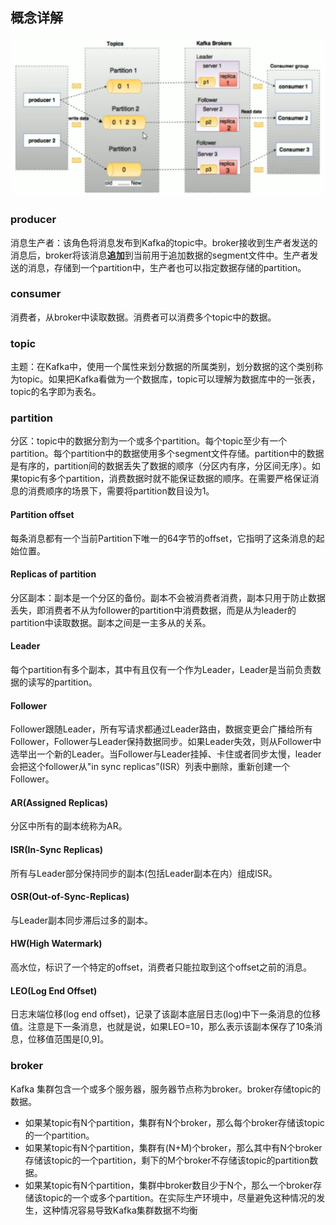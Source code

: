 ## 概念详解

![image-20241109223200902](images/image-20241109223200902.png)



### producer

消息生产者：该角色将消息发布到Kafka的topic中。broker接收到生产者发送的消息后，broker将该消息**追加**到当前用于追加数据的segment文件中。生产者发送的消息，存储到一个partition中，生产者也可以指定数据存储的partition。

### consumer

消费者，从broker中读取数据。消费者可以消费多个topic中的数据。

### topic

主题：在Kafka中，使用一个属性来划分数据的所属类别，划分数据的这个类别称为topic。如果把Kafka看做为一个数据库，topic可以理解为数据库中的一张表，topic的名字即为表名。

### partition

分区：topic中的数据分割为一个或多个partition。每个topic至少有一个partition。每个partition中的数据使用多个segment文件存储。partition中的数据是有序的，partition间的数据丢失了数据的顺序（分区内有序，分区间无序）。如果topic有多个partition，消费数据时就不能保证数据的顺序。在需要严格保证消息的消费顺序的场景下，需要将partition数目设为1。

#### Partition offset

每条消息都有一个当前Partition下唯一的64字节的offset，它指明了这条消息的起始位置。

#### Replicas of partition

分区副本：副本是一个分区的备份。副本不会被消费者消费，副本只用于防止数据丢失，即消费者不从为follower的partition中消费数据，而是从为leader的partition中读取数据。副本之间是一主多从的关系。

#### Leader


每个partition有多个副本，其中有且仅有一个作为Leader，Leader是当前负责数据的读写的partition。

#### Follower


Follower跟随Leader，所有写请求都通过Leader路由，数据变更会广播给所有Follower，Follower与Leader保持数据同步。如果Leader失效，则从Follower中选举出一个新的Leader。当Follower与Leader挂掉、卡住或者同步太慢，leader会把这个follower从"in sync replicas”(ISR）列表中删除，重新创建一个Follower。

#### AR(Assigned Replicas)

分区中所有的副本统称为AR。

#### ISR(In-Sync Replicas)

所有与Leader部分保持同步的副本(包括Leader副本在内）组成lSR。

#### OSR(Out-of-Sync-Replicas)

与Leader副本同步滞后过多的副本。

#### HW(High Watermark)

高水位，标识了一个特定的offset，消费者只能拉取到这个offset之前的消息。

#### LEO(Log End Offset)

日志末端位移(log end offset)，记录了该副本底层日志(log)中下一条消息的位移值。注意是下一条消息，也就是说，如果LEO=10，那么表示该副本保存了10条消息，位移值范围是[0,9]。

### broker

Kafka 集群包含一个或多个服务器，服务器节点称为broker。broker存储topic的数据。

- 如果某topic有N个partition，集群有N个broker，那么每个broker存储该topic的一个partition。
- 如果某topic有N个partition，集群有(N+M)个broker，那么其中有N个broker存储该topic的一个partition，剩下的M个broker不存储该topic的partition数据。
- 如果某topic有N个partition，集群中broker数目少于N个，那么一个broker存储该topic的一个或多个partition。在实际生产环境中，尽量避免这种情况的发生，这种情况容易导致Kafka集群数据不均衡





